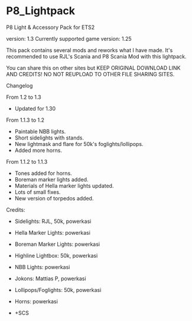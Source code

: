 # P8_Lightpack

P8 Light &amp; Accessory Pack for ETS2

version: 1.3
Currently supported game version: 1.25

This pack contains several mods and reworks what I have made. It's recommended to use RJL's Scania and P8 Scania Mod with this lightpack.

You can share this on other sites but KEEP ORIGINAL DOWNLOAD LINK AND CREDITS! NO NOT REUPLOAD TO OTHER FILE SHARING SITES.

Changelog

From 1.2 to 1.3

- Updated for 1.30

From 1.1.3 to 1.2

- Paintable NBB lights.
- Short sidelights with stands.
- New lightmask and flare for 50k's foglights/lollipops.
- Added more horns.

From 1.1.2 to 1.1.3

- Tones added for horns.
- Boreman marker lights added.
- Materials of Hella marker lights updated.
- Lots of small fixes.
- New version of torpedos added.


Credits:
- Sidelights: RJL, 50k, powerkasi
- Hella Marker Lights: powerkasi
- Boreman Marker Lights: powerkasi
- Highline Lightbox: 50k, powerkasi
- NBB Lights: powerkasi
- Jokons: Mattias P, powerkasi
- Lollipops/Foglights: 50k, powerkasi
- Horns: powerkasi

- +SCS
